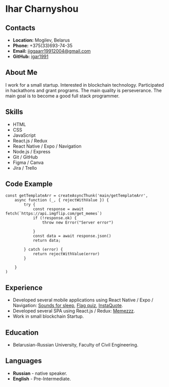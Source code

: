 # Ihar Charnyshou

## Contacts
* __Location:__ Mogilev, Belarus
* __Phone:__ +375(33)693-74-35
* __Email:__ iiggaarr19912004@gmail.com
* __GitHub:__ [igar1991](https://github.com/igar1991)

## About Me
I work for a small startup. Interested in blockchain technology. Participated in hackathons and grant programs. The main quality is perseverance. The main goal is to become a good full stack programmer.

## Skills
* HTML
* CSS
* JavaScript
* React.js / Redux
* React Native / Expo / Navigation
* Node.js / Express
* Git / GitHub
* Figma / Canva
* Jira / Trello

## Code Example
```
const getTemplateArr = createAsyncThunk('main/getTemplateArr',
    async function (_, { rejectWithValue }) {
        try {
            const response = await fetch(`https://api.imgflip.com/get_memes`)
            if (!response.ok) {
                throw new Error("Server error")
               
            }
            const data = await response.json()
            return data;

        } catch (error) {
            return rejectWithValue(error)
        }

    }
)
```

## Experience
* Developed several mobile applications using React Native / Expo / Navigation: [Sounds for sleep](https://play.google.com/store/apps/details?id=com.igorcompany.Sleep_Sound), [Flag quiz](https://github.com/igar1991/quiz_flags), [InstaQuote](https://github.com/igar1991/InstaQuote).
* Developed several SPA using React.js / Redux: [Memezzz](https://github.com/igar1991/memezzz-nft).
* Work in small blockchain Startup.

## Education
* Belarusian-Russian University, Faculty of Civil Engineering.

## Languages
* __Russian__ - native speaker.
* __English__ - Pre-Intermediate.

